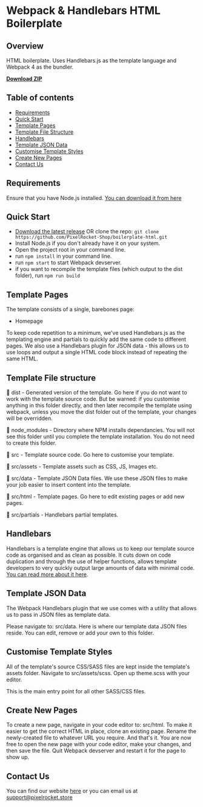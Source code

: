# Webpack & Handlebars HTML Boilerplate

## Overview
HTML boilerplate. Uses Handlebars.js as the template language and Webpack 4 as the bundler.

<strong><a href="https://github.com/PixelRocket-Shop/boilerplate-html/archive/main.zip">Download ZIP</a></strong>

## Table of contents

- [Requirements](#requirements)
- [Quick Start](#quick-start)
- [Template Pages](#template-pages)
- [Template File Structure](#template-file-structure)
- [Handlebars](#handlebars)
- [Template JSON Data](#template-json-data)
- [Customise Template Styles](#customise-template-styles)
- [Create New Pages](#create-new-pages)
- [Contact Us](#contact-us)


## Requirements
Ensure that you have Node.js installed. [You can download it from here](https://nodejs.org/en/download/)


## Quick Start
- [Download the latest release](https://github.com/PixelRocket-Shop/boilerplate-html/archive/main.zip) OR clone the repo: `git clone https://github.com/PixelRocket-Shop/boilerplate-html.git`
- Install Node.js if you don't already have it on your system.
- Open the project root in your command line.
- run `npm install` in your command line.
- run `npm start` to start Webpack devserver.
- if you want to recompile the template files (which output to the dist folder), run `npm run build`


## Template Pages
The template consists of a single, barebones page:

* Homepage

To keep code repetition to a minimum, we've used Handlebars.js as the templating engine and partials to quickly add the same code to different pages. We also use a Handlebars plugin for JSON data - this allows us to use loops and output a single HTML code block instead of repeating the same HTML.


## Template File structure
📁 dist - Generated version of the template. Go here if you do not want to work with the template source code. But be warned: if you customise anything in this folder directly, and then later recompile the template using webpack, unless you move the dist folder out of the template, your changes will be overridden.

📁 node_modules - Directory where NPM installs dependancies. You will not see this folder until you complete the template installation. You do not need to create this folder.

📁 src - Template source code. Go here to customise your template.

📁 src/assets - Template assets such as CSS, JS, Images etc.

📁 src/data - Template JSON Data files. We use these JSON files to make your job easier to insert content into the template. 

📁 src/html - Template pages. Go here to edit existing pages or add new pages.

📁 src/partials - Handlebars partial templates. 


## Handlebars
Handlebars is a template engine that allows us to keep our template source code as organised and as clean as possible. It cuts down on code duplication and through the use of helper functions, allows template developers to very quickly output large amounts of data with minimal code. [You can read more about it here](https://handlebarsjs.com).


## Template JSON Data
The Webpack Handlebars plugin that we use comes with a utility that allows us to pass in JSON files as template data.

Please navigate to: src/data. Here is where our template data JSON files reside. You can edit, remove or add your own to this folder.


## Customise Template Styles
All of the template's source CSS/SASS files are kept inside the template's assets folder. Navigate to src/assets/scss. Open up theme.scss with your editor.

This is the main entry point for all other SASS/CSS files.


## Create New Pages
To create a new page, navigate in your code editor to: src/html. To make it easier to get the correct HTML in place, clone an existing page. Rename the newly-created file to whatever URL you require. And that's it. You are now free to open the new page with your code editor, make your changes, and then save the file. Quit Webpack devserver and restart it for the page to show up.

## Contact Us
You can find our website [here](https://www.pixelrocket.store) or you can email us at support@pixelrocket.store